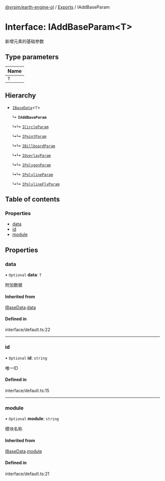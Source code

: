 [@vrsim/earth-engine-ol](../README.md) / [Exports](../modules.md) / IAddBaseParam

# Interface: IAddBaseParam<T\>

新增元素的基础参数

## Type parameters

| Name |
| :------ |
| `T` |

## Hierarchy

- [`IBaseData`](IBaseData.md)<`T`\>

  ↳ **`IAddBaseParam`**

  ↳↳ [`ICircleParam`](ICircleParam.md)

  ↳↳ [`IPointParam`](IPointParam.md)

  ↳↳ [`IBillboardParam`](IBillboardParam.md)

  ↳↳ [`IOverlayParam`](IOverlayParam.md)

  ↳↳ [`IPolygonParam`](IPolygonParam.md)

  ↳↳ [`IPolylineParam`](IPolylineParam.md)

  ↳↳ [`IPolylineFlyParam`](IPolylineFlyParam.md)

## Table of contents

### Properties

- [data](IAddBaseParam.md#data)
- [id](IAddBaseParam.md#id)
- [module](IAddBaseParam.md#module)

## Properties

### data

• `Optional` **data**: `T`

附加数据

#### Inherited from

[IBaseData](IBaseData.md).[data](IBaseData.md#data)

#### Defined in

interface/default.ts:22

___

### id

• `Optional` **id**: `string`

唯一ID

#### Defined in

interface/default.ts:15

___

### module

• `Optional` **module**: `string`

模块名称

#### Inherited from

[IBaseData](IBaseData.md).[module](IBaseData.md#module)

#### Defined in

interface/default.ts:21

